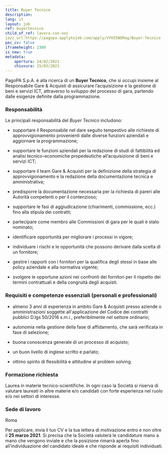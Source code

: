 ```yaml
---
title: Buyer Tecnico
description:
lang: it
layout: job
ref: buyertecnico
child_of_ref: lavora-con-noi
jazz_url:https://pagopa.applytojob.com/apply/VYH35NOReg/Buyer-Tecnico
pec_cv: false
iframeheight: 2300
is_new: true
metadata:
    apertura: 24/02/2021
    chiusura: 25/03/2021
---
```


PagoPA S.p.A. è alla ricerca di un **Buyer Tecnico**, che si occupi insieme al Responsabile Gare & Acquisti di assicurare l’acquisizione e la gestione di beni e servizi ICT, attraverso lo sviluppo del processo di gara, partendo dalle esigenze definite dalla programmazione. 

### Responsabilità

Le principali responsabilità del _Buyer Tecnico_ includono:

* supportare il Responsabile nel dare seguito tempestivo alle richieste di approvvigionamento provenienti dalle diverse funzioni aziendali e aggiornare la programmazione;

* supportare le funzioni aziendali per la redazione di studi di fattibilità ed analisi tecnico-economiche propedeutiche all’acquisizione di beni e servizi ICT;

* supportare il team Gare & Acquisti per la definizione della strategia di approvvigionamento e la redazione della documentazione tecnica e amministrativa; 

* predisporre la documentazione necessaria per la richiesta di pareri alle Autorità competenti o per il contenzioso;

* supportare le fasi di aggiudicazione (chiarimenti, commissione, ecc.) fino alla stipula dei contratti; 

* partecipare come membro alle Commissioni di gara per le quali è stato nominato;

* identificare opportunità per migliorare i processi in vigore;

* individuare i rischi e le opportunità che possono derivare dalla scelta di un fornitore;

* gestire i rapporti con i fornitori per la qualifica degli stessi in base alle policy aziendale e alla normativa vigente;

* svolgere le opportune azioni nei confronti dei fornitori per il rispetto dei termini contrattuali e della congruità degli acquisti.


### Requisiti e competenze essenziali (personali e professionali)

* almeno 3 anni di esperienza in ambito Gare & Acquisti presso aziende o amministrazioni soggette all'applicazione del Codice dei contratti pubblici D.lgs 50/2016 s.m.i., preferibilmente nel settore ordinario;

* autonomia nella gestione della fase di affidamento, che sarà verificata in fase di selezione;

* buona conoscenza generale di un processo di acquisto; 

* un buon livello di inglese scritto e parlato;

* ottimo spirito di flessibilità e attitudine al problem solving.


### Formazione richiesta 

Laurea in materie tecnico-scientifiche. In ogni caso la Società si riserva di valutare laureati in altre materie e/o candidati con forte esperienza nel ruolo e/o nei settori di interesse.  


### Sede di lavoro

Roma

Per applicare, invia il tuo CV e la tua lettera di motivazione entro e non oltre il **25 marzo 2021**. Si precisa che la Società valuterà le candidature mano a mano che vengono inviate e che la posizione rimarrà aperta fino all’individuazione del candidato ideale e che risponde ai requisiti individuati.
